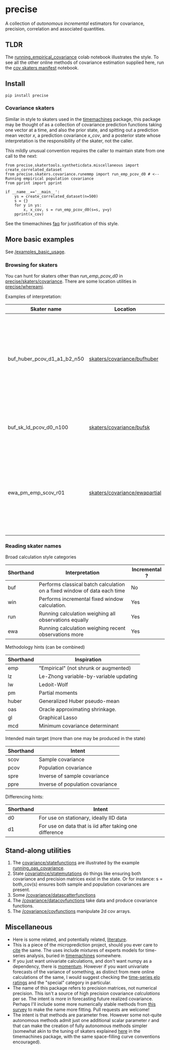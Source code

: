 # precise

A collection of *autonomous* *incremental* estimators for covariance, precision, correlation and associated quantities.  

## TLDR
The [running_empirical_covariance](https://github.com/microprediction/precise/blob/main/examples_colab_notebooks/running_empirical_population_covariance.ipynb) colab notebook illustrates the style. To see all the other online methods of covariance estimation supplied here, run the [cov skaters manifest](https://github.com/microprediction/precise/blob/main/examples_colab_notebooks/list_all_cov_methods.ipynb) notebook. 

## Install 

    pip install precise 

### Covariance skaters  
Similar in style to skaters used in the [timemachines](https://github.com/microprediction/timemachines) package, this package may be thought of as a collection of covariance prediction functions taking one vector at a time, and also the prior state, and spitting out a prediction mean vector *x*, a prediction covariance *x_cov*, and a posterior state whose interpretation is the responsibility of the skater, not the caller. 

This mildly unusual convention requires the caller to maintain state from one call to the next:  

    from precise.skatertools.syntheticdata.miscellaneous import create_correlated_dataset
    from precise.skaters.covariance.runemmp import run_emp_pcov_d0 # <-- Running empirical population covariance
    from pprint import pprint

    if __name__=='__main__':
        ys = create_correlated_dataset(n=500)
        s = {}
        for y in ys:
            x, x_cov, s = run_emp_pcov_d0(s=s, y=y)
        pprint(x_cov)
     
See the timemachines [faq](https://github.com/microprediction/timemachines/blob/main/FAQ.md) for justification of this style. 
     
## More basic examples
See [/examples_basic_usage](https://github.com/microprediction/precise/tree/main/examples_basic_usage). 
     
### Browsing for skaters
     
You can hunt for skaters other than *run_emp_pcov_d0* in [precise/skaters/covariance](https://github.com/microprediction/precise/tree/main/precise/skaters/covariance). There are some location utilities in [precise/whereami](https://github.com/microprediction/precise/blob/main/precise/whereami.py). 

Examples of interpretation:

| Skater name            | Location   | Meaning            |
|------------------------|------------|--------------------|
| buf_huber_pcov_d1_a1_b2_n50 | [skaters/covariance/bufhuber](https://github.com/microprediction/precise/blob/main/precise/skaters/covariance/bufhuber.py) | Applies an approach that exploits Huber pseudo-means to a buffer of data of length 50 in need of differencing once, with generalized Huber loss parameters a=1, b=2. | 
| buf_sk_ld_pcov_d0_n100 | [skaters/covariance/bufsk](https://github.com/microprediction/precise/blob/main/precise/skaters/covariance/bufsk.py) | Applies sk-learn's implementation of Ledoit-Wolf to stationary buffered data of length 100 | 
| ewa_pm_emp_scov_r01 | [skaters/covariance/ewapartial](https://github.com/microprediction/precise/blob/main/precise/skaters/covariance/ewapartial.py) | Performs an incremental, recency-weighted sample covariance estimate that exploits partial moments. Uses a memory parameter r=0.01 | 

### Reading skater names 

Broad calculation style categories

| Shorthand | Interpretation                                                                  | Incremental ? |
|-----------|---------------------------------------------------------------------------------|---------------|
| buf       | Performs classical batch calculation on a fixed window of data each time        | No            |
| win       | Performs incremental fixed window calculation.                                  | Yes           |
| run       | Running calculation weighing all observations equally                           | Yes           |  
| ewa       | Running calculation weighing recent observations more                           | Yes           |

Methodology hints (can be combined)

| Shorthand | Inspiration                            |
|-----------|----------------------------------------|
| emp       | "Empirical" (not shrunk or augmented)  |
| lz        | Le-Zhong variable-by-variable updating |
| lw        | Ledoit-Wolf                            |
| pm        | Partial moments                        | 
| huber     | Generalized Huber pseudo-mean          |
| oas       | Oracle approximating shrinkage.        |
| gl        | Graphical Lasso                        |
| mcd       | Minimum covariance determinant         |

Intended main target (more than one may be produced in the state)

| Shorthand | Intent                            |
|-----------|-----------------------------------|
| scov      | Sample covariance                 |
| pcov      | Population covariance             |
| spre      | Inverse of sample covariance      |
| ppre      | Inverse of population covariance  |
     
Differencing hints:

| Shorthand | Intent                                                  |
|-----------|---------------------------------------------------------|
| d0        | For use on stationary, ideally IID data                 |
| d1        | For use on data that is iid after taking one difference | 
     



## Stand-along utilities

   1. The [covariance/statefunctions](https://github.com/microprediction/precise/blob/main/precise/skaters/covarianceutil/statefunctions.py) are illustrated by the example [running_oas_covariance](https://github.com/microprediction/precise/blob/main/examples_basic_usage/running_oas_covariance.py). 
   2. State [covariatnce/statemutations](https://github.com/microprediction/precise/blob/main/precise/skaters/covarianceutil/statemutations.py) do things like ensuring both covariance and precision matrices exist in the state. Or for instance:  s = both_cov(s) ensures both sample and population covariances are present. 
   3. Some [/covariance/datascatterfunctions](https://github.com/microprediction/precise/blob/main/precise/skaters/covarianceutil/datascatterfunctions.py)
   4. The [/covariance/datacovfunctions](https://github.com/microprediction/precise/blob/main/precise/skaters/covarianceutil/datacovfunctions.py) take data and produce covariance functions. 
   5. The  [/covariance/covfunctions](https://github.com/microprediction/precise/blob/main/precise/skaters/covarianceutil/covfunctions.pyy) manipulate 2d cov arrays. 
  

## Miscellaneous 

 - Here is some related, and potentially related, [literature](https://github.com/microprediction/precise/blob/main/LITERATURE.md). 
 - This is a piece of the microprediction project, should you ever care to [cite](https://github.com/microprediction/microprediction/blob/master/CITE.md) the same. The uses include mixtures of experts models for time-series analysis, buried in [timemachines](https://github.com/microprediction/timemachines/tree/main/timemachines/skatertools) somewhere. 
 - If you just want univariate calculations, and don't want numpy as a dependency, there is [momentum](https://github.com/microprediction/momentum). However if you want univariate forecasts of the variance of something, as distinct from mere online calculations of the same, I would suggest checking the [time-series elo ratings](https://microprediction.github.io/timeseries-elo-ratings/html_leaderboards/special-k_001.html) and the "special" category in particular. 
 - The name of this package refers to precision matrices, not numerical precision. This isn't a source of high precision covariance *calculations* per se. The intent is more in forecasting future realized covariance. Perhaps I'll include some more numerically stable methods from [this survey](https://dbs.ifi.uni-heidelberg.de/files/Team/eschubert/publications/SSDBM18-covariance-authorcopy.pdf) to make the name more fitting. Pull requests are welcome!
 - The intent is that methods are parameter free. However some not-quite autonomous methods admit just one additional scalar parameter *r* and that can make the creation of fully autonomous methods simpler (somewhat akin to the tuning of skaters explained [here](https://github.com/microprediction/timemachines/tree/main/timemachines/skatertools/tuning) in the timemachines package, with the same space-filling curve conventions encouraged).    

